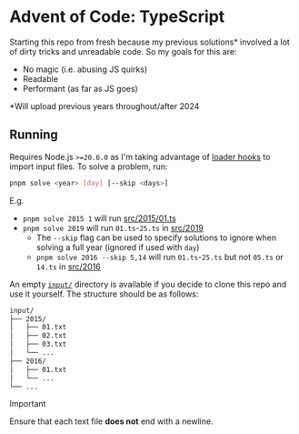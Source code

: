 # Advent of Code: TypeScript

Starting this repo from fresh because my previous solutions\* involved a lot of dirty tricks and unreadable code. So my goals for this are:

- No magic (i.e. abusing JS quirks)
- Readable
- Performant (as far as JS goes)

\*Will upload previous years throughout/after 2024

## Running

Requires Node.js `>=20.6.0` as I'm taking advantage of [loader hooks](https://nodejs.org/docs/latest/api/module.html#customization-hooks) to import input files. To solve a problem, run:

```sh
pnpm solve <year> [day] [--skip <days>]
```

E.g.

- `pnpm solve 2015 1` will run [src/2015/01.ts](./src/2015/01.ts)
- `pnpm solve 2019` will run `01.ts`-`25.ts` in [src/2019](./src/2019)
  - The `--skip` flag can be used to specify solutions to ignore when solving a full year (ignored if used with `day`)
  - `pnpm solve 2016 --skip 5,14` will run `01.ts`-`25.ts` but not `05.ts` or `14.ts` in [src/2016](./src/2016/)

An empty [`input/`](./input/) directory is available if you decide to clone this repo and use it yourself. The structure should be as follows:

```txt
input/
├── 2015/
│   ├── 01.txt
│   ├── 02.txt
│   ├── 03.txt
│   └── ...
├── 2016/
│   ├── 01.txt
│   └── ...
└── ...
```

> [!IMPORTANT]
> Ensure that each text file **does not** end with a newline.
